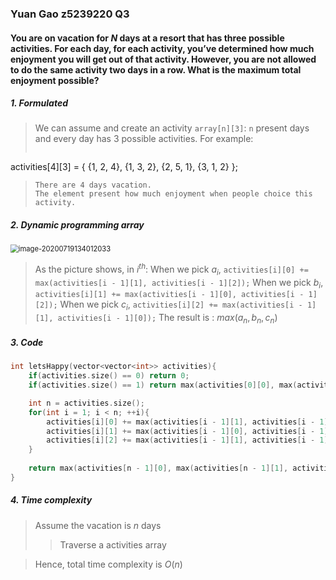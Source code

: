### Yuan Gao z5239220 Q3
#### You are on vacation for $N$ days at a resort that has three possible activities. For each day, for each activity, you’ve determined how much enjoyment you will get out of that activity. However, you are not allowed to do the same activity two days in a row. What is the maximum total enjoyment possible? 

##### 1. Formulated
> We can assume and create an activity `array[n][3]`:
> `n` present days and every day has 3 possible activities.
> For example:
>```
activities[4][3] = {
        {1, 2, 4},
        {1, 3, 2},
        {2, 5, 1},
        {3, 1, 2} 
    };
>```
> There are 4 days vacation.
> The element present how much enjoyment when people choice this activity.
##### 2. Dynamic programming array

<img src="/Users/yuan/Library/Application Support/typora-user-images/image-20200719134012033.png" alt="image-20200719134012033" style="zoom:80%;" />

> As the picture shows, in $i^{th}$:
> When we pick $a_i$, `activities[i][0] += max(activities[i - 1][1], activities[i - 1][2]);`
> When we pick $b_i$, `activities[i][1] += max(activities[i - 1][0], activities[i - 1][2]);`
> When we pick $c_i$, `activities[i][2] += max(activities[i - 1][1], activities[i - 1][0]);`
>The result is : $max(a_n, b_n, c_n)$

##### 3. Code
```cpp
int letsHappy(vector<vector<int>> activities){
    if(activities.size() == 0) return 0;
    if(activities.size() == 1) return max(activities[0][0], max(activities[0][1], activities[0][2]));

    int n = activities.size();
    for(int i = 1; i < n; ++i){
        activities[i][0] += max(activities[i - 1][1], activities[i - 1][2]);
        activities[i][1] += max(activities[i - 1][0], activities[i - 1][2]);
        activities[i][2] += max(activities[i - 1][1], activities[i - 1][0]);
    }
    
    return max(activities[n - 1][0], max(activities[n - 1][1], activities[2][0]));
}
```

##### 4. Time complexity
>Assume the  vacation is $n$ days
>>Traverse a activities array

>Hence, total time complexity is $O(n)$
